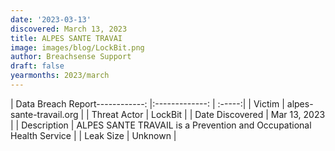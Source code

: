 ```yaml
---
date: '2023-03-13'
discovered: March 13, 2023
title: ALPES SANTE TRAVAI
image: images/blog/LockBit.png
author: Breachsense Support
draft: false
yearmonths: 2023/march
---
```


| Data Breach Report------------:     |:-------------:    | :-----:|
| Victim      | alpes-sante-travail.org      | 
| Threat Actor      | LockBit      | 
| Date Discovered      | Mar 13, 2023      | 
| Description      | ALPES SANTE TRAVAIL is a Prevention and Occupational Health Service      | 
| Leak Size      | Unknown      | 

